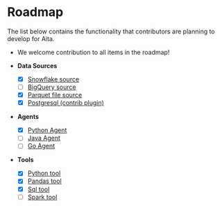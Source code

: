 
# Roadmap

The list below contains the functionality that contributors are planning to develop for Aita.

* We welcome contribution to all items in the roadmap!

* **Data Sources**
  * [x] [Snowflake source](https://docs.aita.dev/reference/data-sources/snowflake)
  * [ ] [BigQuery source](https://docs.aita.dev/reference/data-sources/bigquery)
  * [x] [Parquet file source](https://docs.aita.dev/reference/data-sources/file)
  * [x] [Postgresql (contrib plugin)](https://docs.aita.dev/reference/data-sources/postgresql)

* **Agents**
  * [x] [Python Agent](https://docs.aita.dev/reference/agents/python-agent)
  * [ ] [Java Agent](https://docs.aita.dev/reference/agents/java-agent)
  * [ ] [Go Agent](https://docs.aita.dev/reference/agents/go-agent)

* **Tools**
  * [x] [Python tool](https://docs.aita.dev/reference/tools/python)
  * [x] [Pandas tool](https://docs.aita.dev/reference/tools/pandas)
  * [x] [Sql tool](https://docs.aita.dev/reference/tools/sql)
  * [ ] [Spark tool](https://docs.aita.dev/reference/tools/spark)